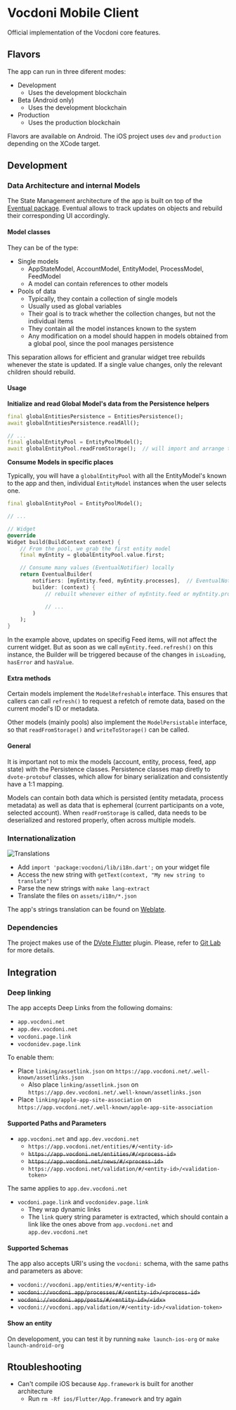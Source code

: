 # Vocdoni Mobile Client
Official implementation of the Vocdoni core features.

## Flavors

The app can run in three diferent modes:
* Development
	- Uses the development blockchain
* Beta (Android only)
	- Uses the development blockchain
* Production
	- Uses the production blockchain

Flavors are available on Android. The iOS project uses `dev` and `production` depending on the XCode target.

## Development

### Data Architecture and internal Models

The State Management architecture of the app is built on top of the [Eventual package](https://pub.dev/packages/eventual). Eventual allows to track updates on objects and rebuild their corresponding UI accordingly. 

#### Model classes

They can be of the type:
* Single models
  * AppStateModel, AccountModel, EntityModel, ProcessModel, FeedModel
  * A model can contain references to other models
* Pools of data
  * Typically, they contain a collection of single models
  * Usually used as global variables
  * Their goal is to track whether the collection changes, but not the individual items
  * They contain all the model instances known to the system
  * Any modification on a model should happen in models obtained from a global pool, since the pool manages persistence

This separation allows for efficient and granular widget tree rebuilds whenever the state is updated. If a single value changes, only the relevant children should rebuild.

#### Usage

**Initialize and read Global Model's data from the Persistence helpers**

```dart
final globalEntitiesPersistence = EntitiesPersistence();
await globalEntitiesPersistence.readAll();

// ...
final globalEntityPool = EntityPoolModel();
await globalEntityPool.readFromStorage();  // will import and arrange the persisted data
```

**Consume Models in specific places**

Typically, you will have a `globalEntityPool` with all the EntityModel's known to the app and then, individual `EntityModel` instances when the user selects one. 

```dart
final globalEntityPool = EntityPoolModel();

// ...

// Widget
@override
Widget build(BuildContext context) {
	// From the pool, we grab the first entity model
	final myEntity = globalEntityPool.value.first;

	// Consume many values (EventualNotifier) locally
	return EventualBuilder(
    	notifiers: [myEntity.feed, myEntity.processes],  // EventualNotifier<T> values that may change over time
		builder: (context) {
			// rebuilt whenever either of myEntity.feed or myEntity.processes change

			// ...
		)
	);
}
```

In the example above, updates on specifig Feed items, will not affect the current widget. But as soon as we call `myEntity.feed.refresh()` on this instance, the Builder will be triggered because of the changes in `isLoading`, `hasError` and `hasValue`.

#### Extra methods

Certain models implement the `ModelRefreshable` interface. This ensures that callers can call `refresh()` to request a refetch of remote data, based on the current model's ID or metadata.

Other models (mainly pools) also implement the `ModelPersistable` interface, so that `readFromStorage()` and `writeToStorage()` can be called.

#### General

It is important not to mix the models (account, entity, process, feed, app state) with the Persistence classes. Persistence classes map diretly to `dvote-protobuf` classes, which allow for binary serialization and consistently have a 1:1 mapping.

Models can contain both data which is persisted (entity metadata, process metadata) as well as data that is ephemeral (current participants on a vote, selected account). When `readFromStorage` is called, data needs to be deserialized and restored properly, often across multiple models.

### Internationalization

![Translations](https://hosted.weblate.org/widgets/vocdoni/-/mobile-client/svg-badge.svg)

- Add `import 'package:vocdoni/lib/i18n.dart';` on your widget file
- Access the new string with `getText(context, "My new string to translate")`
- Parse the new strings with `make lang-extract`
- Translate the files on `assets/i18n/*.json`

The app's strings translation can be found on [Weblate](https://hosted.weblate.org/projects/vocdoni/mobile-client/).

### Dependencies

The project makes use of the [DVote Flutter](https://pub.dev/packages/dvote) plugin. Please, refer to [Git Lab](https://gitlab.com/vocdoni/dvote-flutter) for more details. 

## Integration

### Deep linking

The app accepts Deep Links from the following domains:
- `app.vocdoni.net`
- `app.dev.vocdoni.net`
- `vocdoni.page.link`
- `vocdonidev.page.link`

To enable them:

- Place `linking/assetlink.json` on `https://app.vocdoni.net/.well-known/assetlinks.json`
	- Also place `linking/assetlink.json` on `https://app.dev.vocdoni.net/.well-known/assetlinks.json`
- Place `linking/apple-app-site-association` on `https://app.vocdoni.net/.well-known/apple-app-site-association`

#### Supported Paths and Parameters
- `app.vocdoni.net` and `app.dev.vocdoni.net`
	- `https://app.vocdoni.net/entities/#/<entity-id>`
	- ~~`https://app.vocdoni.net/entities/#/<process-id>`~~
	- ~~`https://app.vocdoni.net/news/#/<process-id>`~~
	- `https://app.vocdoni.net/validation/#/<entity-id>/<validation-token>`

The same applies to `app.dev.vocdoni.net`

- `vocdoni.page.link` and `vocdonidev.page.link`
	- They wrap dynamic links
	- The `link` query string parameter is extracted, which should contain a link like the ones above from `app.vocdoni.net` and `app.dev.vocdoni.net`

#### Supported Schemas

The app also accepts URI's using the `vocdoni:` schema, with the same paths and parameters as above:
- `vocdoni://vocdoni.app/entities/#/<entity-id>`
- ~~`vocdoni://vocdoni.app/processes/#/<entity-id>/<process-id>`~~
- ~~`vocdoni://vocdoni.app/posts/#/<entity-id>/<idx>`~~
- `vocdoni://vocdoni.app/validation/#/<entity-id>/<validation-token>`

#### Show an entity

On developoment, you can test it by running `make launch-ios-org` or `make launch-android-org`

<!--
#### Prompt to sign a payload

On developoment, you can test it by running `make launch-ios-sign` or `make launch-android-sign`

To let the user sign a given payload, use:

```
vocdoni://vocdoni.app/signature?payload=__TEXT__&returnUri=__URI__
```

- `payload`: A URI-encoded version of the text to sign
- `returnURI`: A URI-encoded string containing the URI that will be launched after a successful signature. The URI will be appended the query string parameter `?signature=...`
-->

<!--
### Entity Actions

Web sites loaded by the Vocdoni host app need can communicate to it by using a simple interface.

- Messages can be sent using `HostApp.postMessage(JSON.stringify(message));`
- Responses can be handled declaring `window.handleHostResponse = function(message){ /* ... */}`

However, a richer development experience can be achieved by integrating the following lines of code on the global scope:

```html
<script>
	// STATE VARIABLES
	// They should be on the global scope so that handleHostResponse
	// can match requests and responses

	window.requestCounter = 0;
	window.requestQueue = [];

	// SENDING REQUESTS

	/**
	 * Call this function anywhere in your code to request certain actions to the host
	 * 
	 * Returns a promise that resolves when the hosts replies
	 */
	window.sendHostRequest = function(payload) {
		return new Promise((resolve, reject) => {
			const id = window.requestCounter++;
			const newRequest = {
				id,
				resolve,
				reject,
				timeout: setTimeout(() => window.expireRequest(id), 30000)
			};
			window.requestQueue.push(newRequest);

			const message = JSON.stringify({ id, payload });
			HostApp.postMessage(message);
		});
	}

	// Handling timeout
	window.expireRequest = function(id) {
		const idx = window.requestQueue.findIndex(r => r.id === id);
		if (idx < 0) return;
		window.requestQueue[idx].reject(new Error('Timeout'));

		delete window.requestQueue[idx].resolve;
		delete window.requestQueue[idx].reject;
		delete window.requestQueue[idx].timeout;
		window.requestQueue.splice(idx, 1);
	}

	// INCOMING RESPONSE HANDLER

	window.handleHostResponse = function(message) {
		try {
			const msgPayload = JSON.parse(message);
			const { id, data, error } = msgPayload;

			const idx = window.requestQueue.findIndex(r => r.id === id);
			if (idx < 0) return;
			else if (error) {
				if (typeof window.requestQueue[idx].reject === 'function') {
					window.requestQueue[idx].reject(new Error(error));
				}
				else {
					console.error("Could not report a response error:", error);
				}
			}
			else if (typeof window.requestQueue[idx].resolve === 'function') {
				window.requestQueue[idx].resolve(data);
			}
			else {
				console.error("Could not report a response:", data);
			}

			// clean
			clearTimeout(window.requestQueue[idx].timeout);
			delete window.requestQueue[idx].resolve;
			delete window.requestQueue[idx].reject;
			window.requestQueue.splice(idx, 1);
		}
		catch (err) {
			console.error (err);
		}
	}
</script>
```

Now you can run `sendHostRequest(<data>)` from anywhere in your code and get a promise that resolves with the appropriate response.

#### Public Key Request

Ask the host to provide the public key of the current account.

```javascript
sendHostRequest({ method: "getPublicKey" })
	.then(response => {
		console.log("PUBLIC KEY", response);
	})
	.catch(err => {
		console.error(err);
	});
```

#### Signature request

Ask the host to sign a string payload using the private key of the current identity

```javascript
sendHostRequest({ method: "signPayload", payload: "Hello world" })
	.then(response => {
		console.log("SIGNATURE", response);
	})
	.catch(err => {
		console.error(err);
	});
```

#### Closing the window

Ask the host to close the browser window.

```javascript
sendHostRequest({ method: "closeWindow" })
	.then(() => console.log("Good Bye"))
	.catch(err => {
		console.error(err);
	});
```
-->

## Rtoubleshooting

- Can't compile iOS because `App.framework` is built for another architecture
	- Run `rm -Rf ios/Flutter/App.framework` and try again
